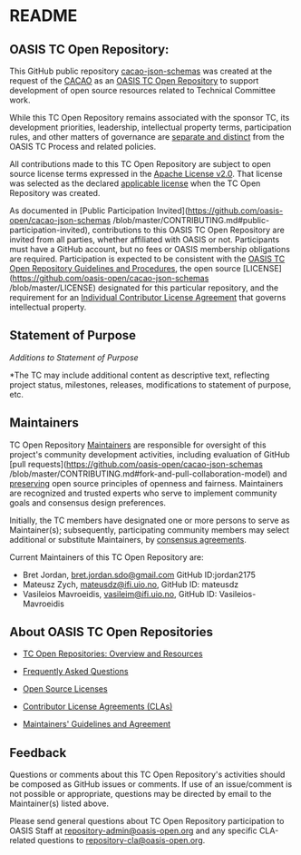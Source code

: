 # README

## OASIS TC Open Repository: <repoName>

This GitHub public repository [cacao-json-schemas](https://github.com/oasis-open/cacao-json-schemas/) was created at the request of the [CACAO](https://www.oasis-open.org/committees/cacao/) as an [OASIS TC Open Repository](https://www.oasis-open.org/resources/open-repositories/) to support development of open source resources related to Technical Committee work.

While this TC Open Repository remains associated with the sponsor TC, its development priorities, leadership, intellectual property terms, participation rules, and other matters of governance are [separate and distinct](https://github.com/oasis-open/cacao-json-schemas/blob/master/CONTRIBUTING.md#governance-distinct-from-oasis-tc-process) from the OASIS TC Process and related policies.

All contributions made to this TC Open Repository are subject to open source license terms expressed in the [Apache License v2.0](https://www.oasis-open.org/sites/www.oasis-open.org/files/Apache-LICENSE-2.0.txt). That license was selected as the declared [applicable license](https://www.oasis-open.org/resources/open-repositories/licenses) when the TC Open Repository was created.

As documented in [Public Participation Invited](https://github.com/oasis-open/cacao-json-schemas
/blob/master/CONTRIBUTING.md#public-participation-invited), contributions to this OASIS TC Open Repository are invited from all parties, whether affiliated with OASIS or not. Participants must have a GitHub account, but no fees or OASIS membership obligations are required. Participation is expected to be consistent with the [OASIS TC Open Repository Guidelines and Procedures](https://www.oasis-open.org/policies-guidelines/open-repositories), the open source [LICENSE](https://github.com/oasis-open/cacao-json-schemas
/blob/master/LICENSE) designated for this particular repository, and the requirement for an [Individual Contributor License Agreement](https://www.oasis-open.org/resources/open-repositories/cla/individual-cla) that governs intellectual property.

## Statement of Purpose

<statement of purpose provided by the TC>

*Additions to Statement of Purpose*

*The TC may include additional content as descriptive text, reflecting project status, milestones, releases, modifications to statement of purpose, etc. 

## <a id="maintainers">Maintainers</a>

TC Open Repository [Maintainers](https://www.oasis-open.org/resources/open-repositories/maintainers-guide) are responsible for oversight of this project's community development activities, including evaluation of GitHub [pull requests](https://github.com/oasis-open/cacao-json-schemas
/blob/master/CONTRIBUTING.md#fork-and-pull-collaboration-model) and [preserving](https://www.oasis-open.org/policies-guidelines/open-repositories#repositoryManagement) open source principles of openness and fairness. Maintainers are recognized and trusted experts who serve to implement community goals and consensus design preferences.

Initially, the TC members have designated one or more persons to serve as Maintainer(s); subsequently, participating community members may select additional or substitute Maintainers, by [consensus agreements](https://www.oasis-open.org/resources/open-repositories/maintainers-guide#additionalMaintainers). 

<a id="currentMaintainers">Current Maintainers</a> of this TC Open Repository are: 

- Bret Jordan, bret.jordan.sdo@gmail.com GitHub ID:jordan2175
- Mateusz Zych, mateusdz@ifi.uio.no, GitHub ID: mateusdz
- Vasileios Mavroeidis, vasileim@ifi.uio.no, GitHub ID: Vasileios-Mavroeidis

## About OASIS TC Open Repositories

- [TC Open Repositories: Overview and Resources](https://www.oasis-open.org/resources/open-repositories/)

- [Frequently Asked Questions](https://www.oasis-open.org/resources/open-repositories/faq)

- [Open Source Licenses](https://www.oasis-open.org/resources/open-repositories/licenses)

- [Contributor License Agreements (CLAs)](https://www.oasis-open.org/resources/open-repositories/cla)

- [Maintainers' Guidelines and Agreement](https://www.oasis-open.org/resources/open-repositories/maintainers-guide)

## Feedback

Questions or comments about this TC Open Repository's activities should be composed as GitHub issues or comments. If use of an issue/comment is not possible or appropriate, questions may be directed by email to the Maintainer(s) listed above. 

Please send general questions about TC Open Repository participation to OASIS Staff at repository-admin@oasis-open.org and any specific CLA-related questions to repository-cla@oasis-open.org.
